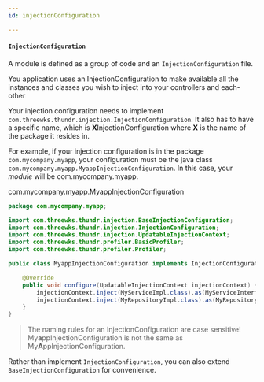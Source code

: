 ```yaml
---
id: injectionConfiguration

---
```



#### `InjectionConfiguration`

A module is defined as a group of code and an `InjectionConfiguration` file.

You application uses an InjectionConfiguration to make available all the instances and classes you wish to inject into your controllers and each-other

Your injection configuration needs to implement `com.threewks.thundr.injection.InjectionConfiguration`. It also has to have a specific name, which is **X**InjectionConfiguration where **X** is the name of the package it resides in.  

For example, if your injection configuration is in the package `com.mycompany.myapp`, your
configuration must be the java class `com.mycompany.myapp.MyappInjectionConfiguration`. In this case, your *module* will be com.mycompany.myapp.

com.mycompany.myapp.MyappInjectionConfiguration

```java
package com.mycompany.myapp;

import com.threewks.thundr.injection.BaseInjectionConfiguration;
import com.threewks.thundr.injection.InjectionConfiguration;
import com.threewks.thundr.injection.UpdatableInjectionContext;
import com.threewks.thundr.profiler.BasicProfiler;
import com.threewks.thundr.profiler.Profiler;

public class MyappInjectionConfiguration implements InjectionConfiguration {

	@Override
	public void configure(UpdatableInjectionContext injectionContext) {
		injectionContext.inject(MyServiceImpl.class).as(MyServiceInterface.class);
		injectionContext.inject(MyRepositoryImpl.class).as(MyRepositoryInterface.class);
	}
}
```

> The naming rules for an InjectionConfiguration are case sensitive! My**a**ppInjectionConfiguration is not the same as My**A**ppInjectionConfiguration.

Rather than implement `InjectionConfiguration`, you can also extend `BaseInjectionConfiguration` for convenience.